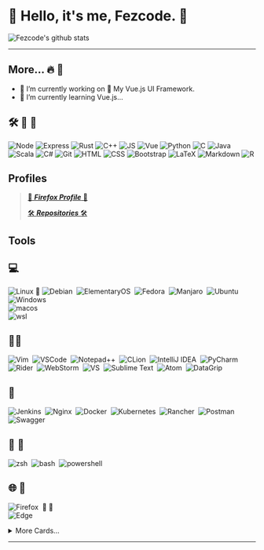 <!--
**fezcode/fezcode** is a ✨ _special_ ✨ repository because its `README.md` (this file) appears on your GitHub profile.

Here are some ideas to get you started:

- 🔭 I’m currently working on ...
- 🌱 I’m currently learning ...
- 👯 I’m looking to collaborate on ...
- 🤔 I’m looking for help with ...
- 💬 Ask me about ...
- 📫 How to reach me: ...
- 😄 Pronouns: ...
- ⚡ Fun fact: ...

For badges:
https://github.com/Ileriayo/markdown-badges

-->

# 👋 Hello, it's me, Fezcode. 👋
![Fezcode's github stats](https://github-readme-stats.vercel.app/api?username=fezcode&show_icons=true&theme=dracula)

----

## More... 🔥 🚀 
- 🔭 I’m currently working on 🤫 My Vue.js UI Framework.
- 🌱 I’m currently learning Vue.js...


## 🛠 🔧 🔭
![Node](https://img.shields.io/badge/-NodeJS-blue?logo=node.js)
![Express](https://img.shields.io/badge/-Express-404d59?logo=express&logoColor=61DAFB)
![Rust](https://img.shields.io/badge/-Rust-red?logo=rust)
![C++](https://img.shields.io/badge/-C%2B%2B-brightgreen?logo=c%2B%2B)
![JS](https://img.shields.io/badge/-Javascript-yellow?logo=javascript)
![Vue](https://img.shields.io/badge/-Vue-35495e?logo=vue.js)
![Python](https://img.shields.io/badge/-Python-black?logo=python)
![C](https://img.shields.io/badge/-C-blueviolet?logo=c)
![Java](https://img.shields.io/badge/-Java-%23000f14?logo=java)
![Scala](https://img.shields.io/badge/-Scala-%23000f14?logo=scala&logoColor=red)
![C#](https://img.shields.io/badge/-%20C%23-blueviolet?logo=csharp)
![Git](https://img.shields.io/badge/-Git-05122A?style=flat&logo=git)
![HTML](https://img.shields.io/badge/-HTML-05122A?logo=HTML5&logoColor=E34F26)
![CSS](https://img.shields.io/badge/-CSS-05122A?logo=CSS3&logoColor=30A4D6)
![Bootstrap](https://img.shields.io/badge/-Bootstrap-05122A?logo=bootstrap)
![LaTeX](https://img.shields.io/badge/-LaTeX-05122A?logo=latex)
![Markdown](https://img.shields.io/badge/-Markdown-05122A?logo=markdown)
![R](https://img.shields.io/badge/-R-05122A?logo=r)

## Profiles
> [🦊 _**Firefox Profile**_ 🦊](https://addons.mozilla.org/tr/firefox/user/17269481/)
> 
> [🛠 _**Repositories**_ 🛠](https://github.com/fezcode?tab=repositories)

## Tools

## 💻
![Linux](https://img.shields.io/badge/Linux-05122A?logoColor=FED800&logo=linux) 🐧 
![Debian](https://img.shields.io/badge/Debian-05122A?logoColor=D70A53&logo=debian)&nbsp;
![ElementaryOS](https://img.shields.io/badge/ElementaryOS-05122A?logoColor=white&logo=elementary)&nbsp;
![Fedora](https://img.shields.io/badge/Fedora-05122A?logoColor=white&logo=Fedora)&nbsp;
![Manjaro](https://img.shields.io/badge/Manjaro-05122A?logoColor=35BF5C&logo=Manjaro)&nbsp;
![Ubuntu](https://img.shields.io/badge/Ubuntu-05122A?logoColor=E95420&logo=Ubuntu) <br>
![Windows](https://img.shields.io/badge/Windows-05122A?logoColor=30A4D6&logo=windows) <br>
![macos](https://img.shields.io/badge/macos-05122A?logoColor=violet&logo=macos) <br>
![wsl](https://img.shields.io/badge/wsl-05122A?logoColor=30A4D6&logo=linux)

## 👨‍💻
![Vim](https://img.shields.io/badge/-Vim-05122A?logo=vim&logoColor=green)&nbsp;
![VSCode](https://img.shields.io/badge/-Visual%20Studio%20Code-05122A?logo=visual-studio-code&logoColor=007ACC)&nbsp;
![Notepad++](https://img.shields.io/badge/-Notepad%2B%2B-05122A?logo=notepad%2B%2B&logoColor=brightgreen)&nbsp;
![CLion](https://img.shields.io/badge/-CLion-05122A?logo=clion&logoColor=white)&nbsp;
![IntelliJ IDEA](https://img.shields.io/badge/-IntelliJ%20IDEA-05122A?logo=intellij-idea&logoColor=white)&nbsp;
![PyCharm](https://img.shields.io/badge/-PyCharm-05122A?logo=pycharm&logoColor=white)&nbsp;
![Rider](https://img.shields.io/badge/-Rider-05122A?logo=rider&logoColor=white)&nbsp;
![WebStorm](https://img.shields.io/badge/-WebStorm-05122A?logo=WebStorm&logoColor=white)&nbsp;
![VS](https://img.shields.io/badge/-Visual%20Studio-05122A?logo=visual-studio&logoColor=violet)&nbsp;
![Sublime Text](https://img.shields.io/badge/-Sublime%20Text-05122A?logo=sublime-text&logoColor=important)&nbsp;
![Atom](https://img.shields.io/badge/-Atom-05122A?logo=atom&logoColor=important)&nbsp;
![DataGrip](https://img.shields.io/badge/-DataGrip-05122A?logo=datagrip&logoColor=white)&nbsp;

## 🔧
![Jenkins](https://img.shields.io/badge/-Jenkins-05122A?logo=Jenkins&logoColor=white)&nbsp;
![Nginx](https://img.shields.io/badge/-Nginx-05122A?logo=Nginx&logoColor=009639)&nbsp;
![Docker](https://img.shields.io/badge/-Docker-05122A?logo=Docker&logoColor=0db7ed)&nbsp;
![Kubernetes](https://img.shields.io/badge/-Kubernetes-05122A?logo=Kubernetes&logoColor=326ce5)&nbsp;
![Rancher](https://img.shields.io/badge/-Rancher-05122A?logo=Rancher&logoColor=0075A8)&nbsp;
![Postman](https://img.shields.io/badge/-Postman-05122A?logo=Postman&logoColor=FF6C37)&nbsp;
![Swagger](https://img.shields.io/badge/-Swagger-05122A?logo=Swagger&logoColor=Clojure)&nbsp;

## 🐚 🦐
![zsh](https://img.shields.io/badge/-zsh-05122A?logo=gnu-bash&logoColor=white)&nbsp;
![bash](https://img.shields.io/badge/-bash-05122A?logo=gnu-bash&logoColor=white)&nbsp;
![powershell](https://img.shields.io/badge/-powershell-05122A?logo=powershell&logoColor=BF0D4F)&nbsp;


## 🌐 🌊
![Firefox](https://img.shields.io/badge/-Firefox-05122A?logo=Firefox&logoColor=FF7139) &nbsp;🧡&nbsp;🦊&nbsp;<br> 
![Edge](https://img.shields.io/badge/-Edge-05122A?logo=Microsoft-edge&logoColor=0078D7)&nbsp;


<details>
  <summary>More Cards...</summary>
  <img align="left" width="75%" src="https://metrics.lecoq.io/fezcode?template=classic">
</details> 

------
